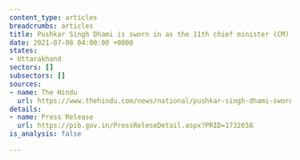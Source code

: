 ```yaml
---
content_type: articles
breadcrumbs: articles
title: Pushkar Singh Dhami is sworn in as the 11th chief minister (CM) of Uttarakhand
date: 2021-07-08 04:00:00 +0000
states:
- Uttarakhand
sectors: []
subsectors: []
sources:
- name: The Hindu
  url: https://www.thehindu.com/news/national/pushkar-singh-dhami-sworn-in-as-new-uttarakhand-cm/article35133303.ece
details:
- name: Press Release
  url: https://pib.gov.in/PressReleseDetail.aspx?PRID=1732658
is_analysis: false

---
```

